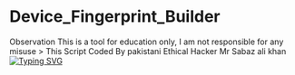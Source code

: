 # Device_Fingerprint_Builder
Observation This is a tool for education only, I am not responsible for any misuse > This Script Coded By pakistani Ethical Hacker Mr Sabaz ali khan
<a href="https://git.io/typing-svg"><img src="https://readme-typing-svg.demolab.com?font=Fira+Code&pause=1000&color=43B824&background=FFFEFC00&vCenter=true&random=true&width=435&height=60&lines=Device-Fingerprint-Builder;Coded+By+Mr+Sabaz+ali+Khan" alt="Typing SVG" /></a>

